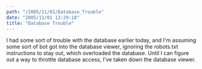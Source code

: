 ```yaml
---
path: "/2005/11/01/Database_Trouble" 
date: "2005/11/01 13:29:18" 
title: "Database Trouble" 
---
```

<p>I had some sort of trouble with the database earlier today, and I'm assuming some sort of bot got into the database viewer, ignoring the robots.txt instructions to stay out, which overloaded the database. Until I can figure out a way to throttle database access, I've taken down the database viewer.</p>